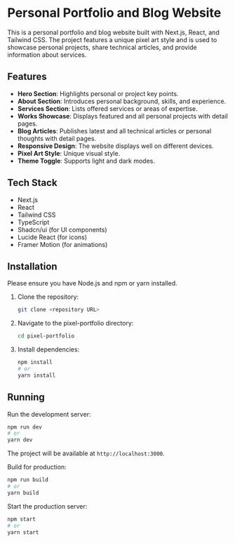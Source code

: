 # Personal Portfolio and Blog Website

This is a personal portfolio and blog website built with Next.js, React, and Tailwind CSS. The project features a unique pixel art style and is used to showcase personal projects, share technical articles, and provide information about services.

## Features

*   **Hero Section**: Highlights personal or project key points.
*   **About Section**: Introduces personal background, skills, and experience.
*   **Services Section**: Lists offered services or areas of expertise.
*   **Works Showcase**: Displays featured and all personal projects with detail pages.
*   **Blog Articles**: Publishes latest and all technical articles or personal thoughts with detail pages.
*   **Responsive Design**: The website displays well on different devices.
*   **Pixel Art Style**: Unique visual style.
*   **Theme Toggle**: Supports light and dark modes.

## Tech Stack

*   Next.js
*   React
*   Tailwind CSS
*   TypeScript
*   Shadcn/ui (for UI components)
*   Lucide React (for icons)
*   Framer Motion (for animations)

## Installation

Please ensure you have Node.js and npm or yarn installed.

1.  Clone the repository:
    ```bash
    git clone <repository URL>
    ```
2.  Navigate to the pixel-portfolio directory:
    ```bash
    cd pixel-portfolio
    ```
3.  Install dependencies:
    ```bash
    npm install
    # or
    yarn install
    ```

## Running

Run the development server:

```bash
npm run dev
# or
yarn dev
```

The project will be available at `http://localhost:3000`.

Build for production:

```bash
npm run build
# or
yarn build
```

Start the production server:

```bash
npm start
# or
yarn start
```
